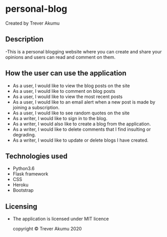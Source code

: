 # personal-blog
Created by Trever Akumu

## Description
-This is a personal blogging website where you can create and share your opinions and users can read and comment on them.

## How the user can use the application
* As a user, I would like to view the blog posts on the site
* As a user, I would like to comment on blog posts
* As a user, I would like to view the most recent posts
* As a user, I would like to an email alert when a new post is made by joining a subscription.
* As a user, I would like to see random quotes on the site
* As a writer, I would like to sign in to the blog.
* As a writer, I would also like to create a blog from the application.
* As a writer, I would like to delete comments that I find insulting or degrading.
* As a writer, I would like to update or delete blogs I have created.

## Technologies used
* Python3.6
* Flask framework
* CSS
* Heroku
* Bootstrap

## Licensing
* The application is licensed under MIT licence

     copyright © Trever Akumu 2020